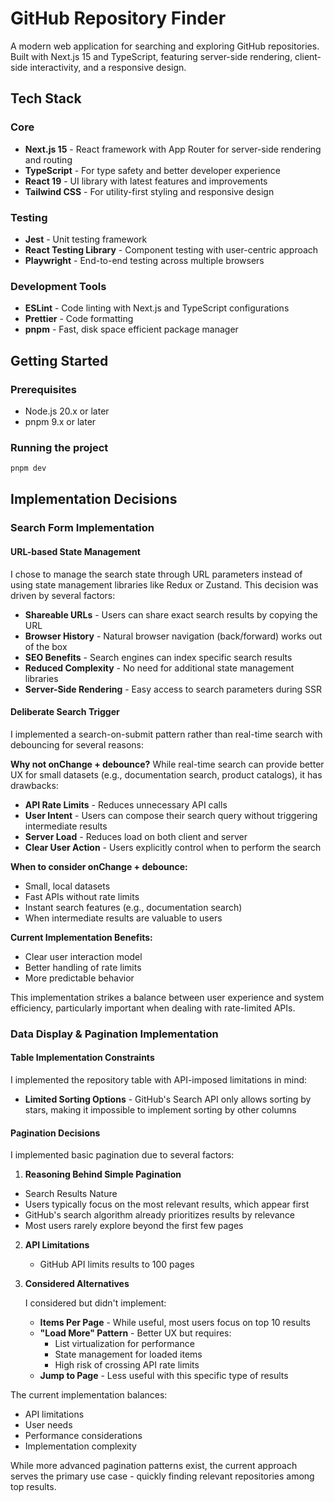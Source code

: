 # GitHub Repository Finder

A modern web application for searching and exploring GitHub repositories. Built with Next.js 15 and TypeScript, featuring server-side rendering, client-side interactivity, and a responsive design.

## Tech Stack

### Core

- **Next.js 15** - React framework with App Router for server-side rendering and routing
- **TypeScript** - For type safety and better developer experience
- **React 19** - UI library with latest features and improvements
- **Tailwind CSS** - For utility-first styling and responsive design

### Testing

- **Jest** - Unit testing framework
- **React Testing Library** - Component testing with user-centric approach
- **Playwright** - End-to-end testing across multiple browsers

### Development Tools

- **ESLint** - Code linting with Next.js and TypeScript configurations
- **Prettier** - Code formatting
- **pnpm** - Fast, disk space efficient package manager

## Getting Started

### Prerequisites

- Node.js 20.x or later
- pnpm 9.x or later

### Running the project

```bash
pnpm dev
```

## Implementation Decisions

### Search Form Implementation

#### URL-based State Management

I chose to manage the search state through URL parameters instead of using state management libraries like Redux or Zustand. This decision was driven by several factors:

- **Shareable URLs** - Users can share exact search results by copying the URL
- **Browser History** - Natural browser navigation (back/forward) works out of the box
- **SEO Benefits** - Search engines can index specific search results
- **Reduced Complexity** - No need for additional state management libraries
- **Server-Side Rendering** - Easy access to search parameters during SSR

#### Deliberate Search Trigger

I implemented a search-on-submit pattern rather than real-time search with debouncing for several reasons:

**Why not onChange + debounce?**
While real-time search can provide better UX for small datasets (e.g., documentation search, product catalogs), it has drawbacks:

- **API Rate Limits** - Reduces unnecessary API calls
- **User Intent** - Users can compose their search query without triggering intermediate results
- **Server Load** - Reduces load on both client and server
- **Clear User Action** - Users explicitly control when to perform the search

**When to consider onChange + debounce:**

- Small, local datasets
- Fast APIs without rate limits
- Instant search features (e.g., documentation search)
- When intermediate results are valuable to users

**Current Implementation Benefits:**

- Clear user interaction model
- Better handling of rate limits
- More predictable behavior

This implementation strikes a balance between user experience and system efficiency, particularly important when dealing with rate-limited APIs.

### Data Display & Pagination Implementation

#### Table Implementation Constraints

I implemented the repository table with API-imposed limitations in mind:

- **Limited Sorting Options** - GitHub's Search API only allows sorting by stars, making it impossible to implement sorting by other columns

#### Pagination Decisions

I implemented basic pagination due to several factors:

1.  **Reasoning Behind Simple Pagination**

- Search Results Nature
- Users typically focus on the most relevant results, which appear first
- GitHub's search algorithm already prioritizes results by relevance
- Most users rarely explore beyond the first few pages

2. **API Limitations**

   - GitHub API limits results to 100 pages

3. **Considered Alternatives**

   I considered but didn't implement:

   - **Items Per Page** - While useful, most users focus on top 10 results
   - **"Load More" Pattern** - Better UX but requires:
     - List virtualization for performance
     - State management for loaded items
     - High risk of crossing API rate limits
   - **Jump to Page** - Less useful with this specific type of results

The current implementation balances:

- API limitations
- User needs
- Performance considerations
- Implementation complexity

While more advanced pagination patterns exist, the current approach serves the primary use case - quickly finding relevant repositories among top results.
